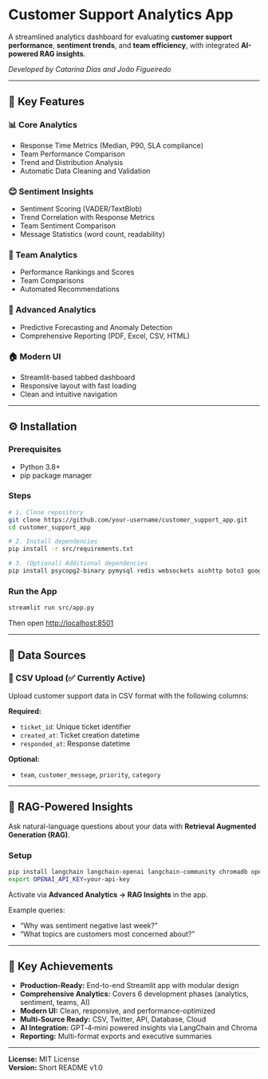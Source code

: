 # Customer Support Analytics App

A streamlined analytics dashboard for evaluating **customer support performance**, **sentiment trends**, and **team efficiency**, with integrated **AI-powered RAG insights**.


<em>Developed by Catarina Dias and João Figueiredo</em>


---

## 🚀 Key Features

### 📊 Core Analytics
- Response Time Metrics (Median, P90, SLA compliance)
- Team Performance Comparison
- Trend and Distribution Analysis
- Automatic Data Cleaning and Validation

### 😊 Sentiment Insights
- Sentiment Scoring (VADER/TextBlob)
- Trend Correlation with Response Metrics
- Team Sentiment Comparison
- Message Statistics (word count, readability)

### 👥 Team Analytics
- Performance Rankings and Scores
- Team Comparisons
- Automated Recommendations

### 🔮 Advanced Analytics
- Predictive Forecasting and Anomaly Detection
- Comprehensive Reporting (PDF, Excel, CSV, HTML)

### 🏠 Modern UI
- Streamlit-based tabbed dashboard
- Responsive layout with fast loading
- Clean and intuitive navigation

---

## ⚙️ Installation

### Prerequisites
- Python 3.8+
- pip package manager

### Steps
```bash
# 1. Clone repository
git clone https://github.com/your-username/customer_support_app.git
cd customer_support_app

# 2. Install dependencies
pip install -r src/requirements.txt

# 3. (Optional) Additional dependencies
pip install psycopg2-binary pymysql redis websockets aiohttp boto3 google-cloud-storage azure-storage-blob
```

### Run the App
```bash
streamlit run src/app.py
```
Then open [http://localhost:8501](http://localhost:8501)

---

## 📁 Data Sources

### 📄 CSV Upload (✅ Currently Active)
Upload customer support data in CSV format with the following columns:

**Required:**
- `ticket_id`: Unique ticket identifier
- `created_at`: Ticket creation datetime
- `responded_at`: Response datetime

**Optional:**
- `team`, `customer_message`, `priority`, `category`

---

## 🤖 RAG-Powered Insights

Ask natural-language questions about your data with **Retrieval Augmented Generation (RAG)**.

### Setup
```bash
pip install langchain langchain-openai langchain-community chromadb openai tiktoken
export OPENAI_API_KEY=your-api-key
```
Activate via **Advanced Analytics → RAG Insights** in the app.

Example queries:
- “Why was sentiment negative last week?”
- “What topics are customers most concerned about?”

---

## 🎯 Key Achievements

- **Production-Ready:** End-to-end Streamlit app with modular design
- **Comprehensive Analytics:** Covers 6 development phases (analytics, sentiment, teams, AI)
- **Modern UI:** Clean, responsive, and performance-optimized
- **Multi-Source Ready:** CSV, Twitter, API, Database, Cloud
- **AI Integration:** GPT‑4‑mini powered insights via LangChain and Chroma
- **Reporting:** Multi-format exports and executive summaries

---

**License:** MIT License  
**Version:** Short README v1.0

